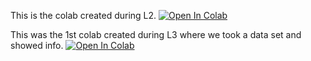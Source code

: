 This is the colab created during L2.
[![Open In Colab](https://colab.research.google.com/assets/colab-badge.svg)](https://colab.research.google.com/github/navthomas/pgssCSLab_L2/blob/master/MyNotebooks/Nav_CSLab_L2.ipynb)

This was the 1st colab created during L3 where we took a data set and showed info.
[![Open In Colab](https://colab.research.google.com/assets/colab-badge.svg)](https://colab.research.google.com/github/navthomas/pgssCSLab_L2/blob/master/MyNotebooks/loadingIRISdata.ipynb)

